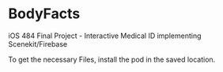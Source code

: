 # BodyFacts
iOS 484 Final Project - Interactive Medical ID implementing Scenekit/Firebase

To get the necessary Files, install the pod in the saved location.
